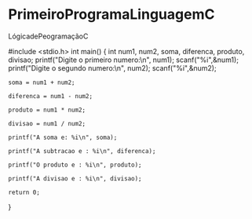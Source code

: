 # PrimeiroProgramaLinguagemC
 LógicadePeogramaçãoC

#include <stdio.h>
int main() {
	int num1, num2, soma, diferenca, produto, divisao;
	printf("Digite o primeiro numero:\n", num1);
	scanf("%i",&num1);
	printf("Digite o segundo numero:\n", num2);
	scanf("%i",&num2);
	
	soma = num1 + num2;
	
	diferenca = num1 - num2;
	
	produto = num1 * num2;
	
	divisao = num1 / num2;
	
	printf("A soma e: %i\n", soma);
	
	printf("A subtracao e : %i\n", diferenca);
	
	printf("O produto e : %i\n", produto);
	
	printf("A divisao e : %i\n", divisao);
	
	return 0;
}
